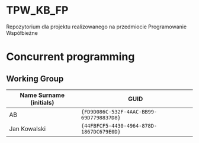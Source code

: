 # TPW_KB_FP
Repozytorium dla projektu realizowanego na przedmiocie Programowanie Współbieżne
# Concurrent programming

## Working Group

| Name Surname (initials) | GUID                                     |
| ----------------------- | ---------------------------------------- |
| AB                      | `{FD9D086C-532F-4AAC-BB99-69D7798837D8}` |
| Jan Kowalski            | `{44FBFCF5-4430-4964-878D-1867DC679E0D}` |
